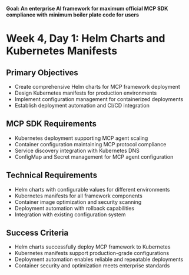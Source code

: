 **Goal: An enterprise AI framework for maximum official MCP SDK compliance with minimum boiler plate code for users**

# Week 4, Day 1: Helm Charts and Kubernetes Manifests

## Primary Objectives
- Create comprehensive Helm charts for MCP framework deployment
- Design Kubernetes manifests for production environments
- Implement configuration management for containerized deployments
- Establish deployment automation and CI/CD integration

## MCP SDK Requirements
- Kubernetes deployment supporting MCP agent scaling
- Container configuration maintaining MCP protocol compliance
- Service discovery integration with Kubernetes DNS
- ConfigMap and Secret management for MCP agent configuration

## Technical Requirements
- Helm charts with configurable values for different environments
- Kubernetes manifests for all framework components
- Container image optimization and security scanning
- Deployment automation with rollback capabilities
- Integration with existing configuration system

## Success Criteria
- Helm charts successfully deploy MCP framework to Kubernetes
- Kubernetes manifests support production-grade configurations
- Deployment automation enables reliable and repeatable deployments
- Container security and optimization meets enterprise standards